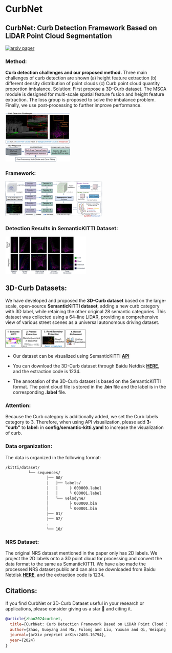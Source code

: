 # CurbNet
## CurbNet: Curb Detection Framework Based on LiDAR Point Cloud Segmentation
[![arxiv paper](https://img.shields.io/badge/arXiv-Paper-red)](https://arxiv.org/abs/2403.16794)
<br>

### Method:
**Curb detection challenges and our proposed method.** Three main challenges of curb detection are shown (a) height feature extraction (b) different density distribution of point clouds (c) Curb point cloud quantity proportion imbalance. Solution: First propose a 3D-Curb dataset. The MSCA module is designed for multi-scale spatial feature fusion and height feature extraction. The loss group is proposed to solve the imbalance problem. Finally, we use post-processing to further improve performance.

<img src="https://github.com/guoyangzhao/CurbNet/blob/main/images/cover-figure527.png" width="40%" height="auto">

### Framework:

<img src="https://github.com/guoyangzhao/CurbNet/blob/main/images/framework527.png" width="60%" height="auto">

### Detection Results in SemanticKITTI Dataset:

<img src="https://github.com/guoyangzhao/CurbNet/blob/main/images/3Dcurb-no-occ2.png" width="50%" height="auto">


## 3D-Curb Datasets:
We have developed and proposed the **3D-Curb dataset** based on the large-scale, open-source **SemanticKITTI dataset**, adding a new curb category with 3D label, while retaining the other original 28 semantic categories. This dataset was collected using a 64-line LiDAR, providing a comprehensive view of various street scenes as a universal autonomous driving dataset.

<img src="https://github.com/guoyangzhao/CurbNet/blob/main/images/Dataset_construct527.png" width="50%" height="auto">

- Our dataset can be visualized using SemanticKITTI **[API](https://github.com/PRBonn/semantic-kitti-api)**

- You can download the 3D-Curb dataset through Baidu Netdisk **[HERE](https://pan.baidu.com/s/1YKtiCdgugzTxHD6dTpXNHQ)**, and the extraction code is 1234.

- The annotation of the 3D-Curb dataset is based on the SemanticKITTI format. The point cloud file is stored in the **.bin** file and the label is in the corresponding **.label** file.


### Attention: 

Because the Curb category is additionally added, we set the Curb labels category to 3. Therefore, when using API visualization, please add **3: "curb"** to **label:** in **config/semantic-kitti.yaml** to increase the visualization of curb.


### Data organization:

The data is organized in the following format:

```
/kitti/dataset/
          └── sequences/
                  ├── 00/
                  │   ├── labels/
                  │   │     ├ 000000.label
                  │   │     └ 000001.label
                  │   └── velodyne/
                  │         ├ 000000.bin
                  │         └ 000001.bin
                  ├── 01/
                  ├── 02/
                  .
                  └── 10/
```

### NRS Dataset: 

The original NRS dataset mentioned in the paper only has 2D labels. We project the 2D labels onto a 3D point cloud for processing and convert the data format to the same as SemanticKITTI. We have also made the processed NRS dataset public and can also be downloaded from Baidu Netdisk **[HERE](https://pan.baidu.com/s/1U6b5c6TxfruNT572_vwLYA)**, and the extraction code is 1234.

## Citations:
If you find CurbNet or 3D-Curb Dataset useful in your research or applications, please consider giving us a star 🌟 and citing it.

```bibtex
@article{zhao2024curbnet,
  title={CurbNet: Curb Detection Framework Based on LiDAR Point Cloud Segmentation},
  author={Zhao, Guoyang and Ma, Fulong and Liu, Yuxuan and Qi, Weiqing and Liu, Ming and Ma, Jun},
  journal={arXiv preprint arXiv:2403.16794},
  year={2024}
}
```

